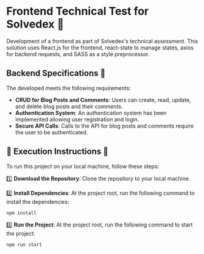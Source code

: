 # Frontend Technical Test for Solvedex 📝

Development of a frontend as part of Solvedex's technical assessment.
This solution uses React.js for the frontend, react-state to manage states, axios for backend requests, and SASS as a style preprocessor.

## Backend Specifications 🔧

The developed meets the following requirements:

- **CRUD for Blog Posts and Comments**: Users can create, read, update, and delete blog posts and their comments.
- **Authentication System**: An authentication system has been implemented allowing user registration and login.
- **Secure API Calls**: Calls to the API for blog posts and comments require the user to be authenticated.

## 🚀 Execution Instructions 🚀

To run this project on your local machine, follow these steps:

1️⃣ **Download the Repository**:
Clone the repository to your local machine.

2️⃣ **Install Dependencies**:
At the project root, run the following command to install the dependencies:

```bash
npm install
```

3️⃣ **Run the Project**:
At the project root, run the following command to start the project:

```bash
npm run start
```
